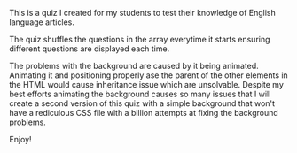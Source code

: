 This is a quiz I created for my students to test their knowledge of English language articles. 

The quiz shuffles the questions in the array everytime it starts ensuring different questions are displayed each time. 

The problems with the background are caused by it being animated. Animating it and positioning properly ase the parent of the other elements in the HTML would cause inheritance issue which are unsolvable. Despite my best efforts animating the background causes so many issues that I will create a second version of this quiz with a simple background that won't have a rediculous CSS file with a billion attempts at fixing the background problems. 

Enjoy! 
